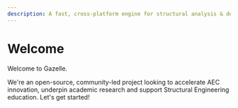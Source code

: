 ```yaml
---
description: A fast, cross-platform engine for structural analysis & design.
---
```


# Welcome

Welcome to Gazelle.

We're an open-source, community-led project looking to accelerate AEC innovation, underpin academic research and support Structural Engineering education. Let's get started!
